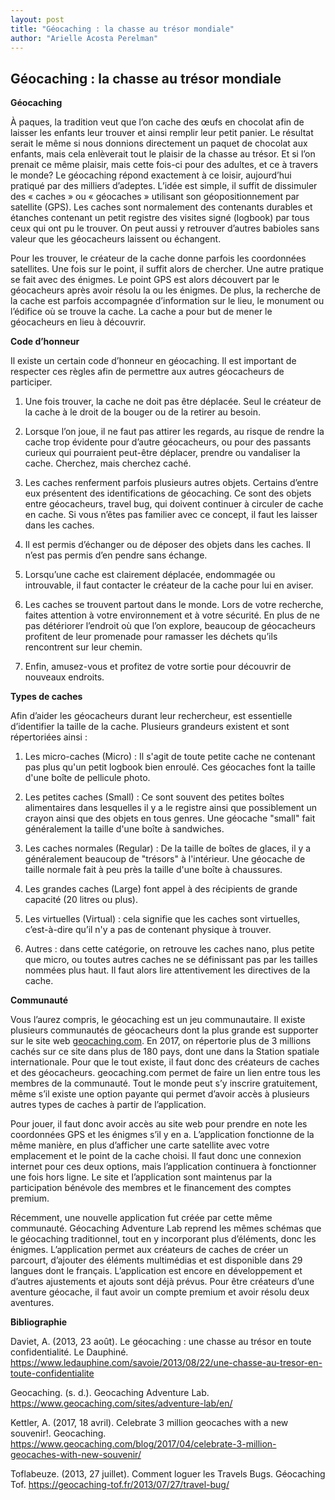 ```yaml
---
layout: post
title: "Géocaching : la chasse au trésor mondiale"
author: "Arielle Acosta Perelman"
---
```


## Géocaching : la chasse au trésor mondiale

**Géocaching**

À paques, la tradition veut que l’on cache des œufs en chocolat afin de laisser les enfants leur trouver et ainsi remplir leur petit panier. Le résultat serait le même si nous donnions directement un paquet de chocolat aux enfants, mais cela enlèverait tout le plaisir de la chasse au trésor. Et si l’on prenait ce même plaisir, mais cette fois-ci pour des adultes, et ce à travers le monde? Le géocaching répond exactement à ce loisir, aujourd’hui pratiqué par des milliers d’adeptes. L’idée est simple, il suffit de dissimuler des « caches » ou « géocaches » utilisant son géopositionnement par satellite (GPS). Les caches sont normalement des contenants durables et étanches contenant un petit registre des visites signé (logbook) par tous ceux qui ont pu le trouver. On peut aussi y retrouver d’autres babioles sans valeur que les géocacheurs laissent ou échangent. 

Pour les trouver, le créateur de la cache donne parfois les coordonnées satellites. Une fois sur le point, il suffit alors de chercher. Une autre pratique se fait avec des énigmes. Le point GPS est alors découvert par le géocacheurs après avoir résolu la ou les énigmes. De plus, la recherche de la cache est parfois accompagnée d’information sur le lieu, le monument ou l’édifice où se trouve la cache. La cache a pour but de mener le géocacheurs en lieu à découvrir. 

**Code d’honneur**

Il existe un certain code d’honneur en géocaching. Il est important de respecter ces règles afin de permettre aux autres géocacheurs de participer. 

1.	Une fois trouver, la cache ne doit pas être déplacée. Seul le créateur de la cache à le droit de la bouger ou de la retirer au besoin.

2.	Lorsque l’on joue, il ne faut pas attirer les regards, au risque de rendre la cache trop évidente pour d’autre géocacheurs, ou pour des passants curieux qui pourraient peut-être déplacer, prendre ou vandaliser la cache. Cherchez, mais cherchez caché.

3.	Les caches renferment parfois plusieurs autres objets. Certains d’entre eux présentent des identifications de géocaching. Ce sont des objets entre géocacheurs, travel bug, qui doivent continuer à circuler de cache en cache. Si vous n’êtes pas familier avec ce concept, il faut les laisser dans les caches.

4.	Il est permis d’échanger ou de déposer des objets dans les caches. Il n’est pas permis d’en pendre sans échange. 

5.	Lorsqu’une cache est clairement déplacée, endommagée ou introuvable, il faut contacter le créateur de la cache pour lui en aviser. 

6.	Les caches se trouvent partout dans le monde. Lors de votre recherche, faites attention à votre environnement et à votre sécurité. En plus de ne pas détériorer l’endroit où que l’on explore, beaucoup de géocacheurs profitent de leur promenade pour ramasser les déchets qu’ils rencontrent sur leur chemin. 

7.	Enfin, amusez-vous et profitez de votre sortie pour découvrir de nouveaux endroits. 

**Types de caches**

Afin d’aider les géocacheurs durant leur rechercheur, est essentielle d’identifier la taille de la cache. Plusieurs grandeurs existent et sont répertoriées ainsi :

1.	Les micro-caches (Micro) : Il s'agit de toute petite cache ne contenant pas plus qu'un petit logbook bien enroulé. Ces géocaches font la taille d'une boîte de pellicule photo.

2.	Les petites caches (Small) : Ce sont souvent des petites boîtes alimentaires dans lesquelles il y a le registre ainsi que possiblement un crayon ainsi que des objets en tous genres. Une géocache "small" fait généralement la taille d'une boîte à sandwiches.

3.	Les caches normales (Regular) : De la taille de boîtes de glaces, il y a généralement beaucoup de "trésors" à l'intérieur. Une géocache de taille normale fait à peu près la taille d'une boîte à chaussures.

4.	Les grandes caches (Large) font appel à des récipients de grande capacité (20 litres ou plus).

5.	Les virtuelles (Virtual) : cela signifie que les caches sont virtuelles, c’est-à-dire qu’il n'y a pas de contenant physique à trouver.

6.	Autres : dans cette catégorie, on retrouve les caches nano, plus petite que micro, ou toutes autres caches ne se définissant pas par les tailles nommées plus haut. Il faut alors lire attentivement les directives de la cache. 

**Communauté**

Vous l’aurez compris, le géocaching est un jeu communautaire. Il existe plusieurs communautés de géocacheurs dont la plus grande est supporter sur le site web [geocaching.com](https://www.geocaching.com/play/search). En 2017, on répertorie plus de 3 millions cachés sur ce site dans plus de 180 pays, dont une dans la Station spatiale internationale. Pour que le tout existe, il faut donc des créateurs de caches et des géocacheurs. geocaching.com permet de faire un lien entre tous les membres de la communauté. Tout le monde peut s’y inscrire gratuitement, même s’il existe une option payante qui permet d’avoir accès à plusieurs autres types de caches à partir de l’application. 

Pour jouer, il faut donc avoir accès au site web pour prendre en note les coordonnées GPS et les énigmes s’il y en a. L’application fonctionne de la même manière, en plus d’afficher une carte satellite avec votre emplacement et le point de la cache choisi. Il faut donc une connexion internet pour ces deux options, mais l’application continuera à fonctionner une fois hors ligne. Le site et l’application sont maintenus par la participation bénévole des membres et le financement des comptes premium. 

Récemment, une nouvelle application fut créée par cette même communauté. Géocaching Adventure Lab reprend les mêmes schémas que le géocaching traditionnel, tout en y incorporant plus d’éléments, donc les énigmes. L’application permet aux créateurs de caches de créer un parcourt, d’ajouter des éléments multimédias et est disponible dans 29 langues dont le français. L’application est encore en développement et d’autres ajustements et ajouts sont déjà prévus. Pour être créateurs d’une aventure géocache, il faut avoir un compte premium et avoir résolu deux aventures. 


**Bibliographie**

Daviet, A. (2013, 23 août). Le géocaching : une chasse au trésor en toute confidentialité. Le Dauphiné. https://www.ledauphine.com/savoie/2013/08/22/une-chasse-au-tresor-en-toute-confidentialite

Geocaching. (s. d.). Geocaching Adventure Lab. https://www.geocaching.com/sites/adventure-lab/en/

Kettler, A. (2017, 18 avril). Celebrate 3 million geocaches with a new souvenir!. Geocaching. https://www.geocaching.com/blog/2017/04/celebrate-3-million-geocaches-with-new-souvenir/

Toflabeuze. (2013, 27 juillet). Comment loguer les Travels Bugs. Géocaching Tof. https://geocaching-tof.fr/2013/07/27/travel-bug/
